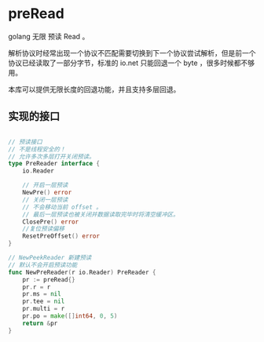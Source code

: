 # preRead
golang 无限 预读 Read 。

解析协议时经常出现一个协议不匹配需要切换到下一个协议尝试解析，但是前一个协议已经读取了一部分字节，标准的 io.net 只能回退一个 byte ，很多时候都不够用。

本库可以提供无限长度的回退功能，并且支持多层回退。

## 实现的接口

```go

// 预读接口
// 不是线程安全的！
// 允许多次多层打开关闭预读。
type PreReader interface {
	io.Reader

	// 开启一层预读
	NewPre() error
	// 关闭一层预读
	// 不会移动当前 offset 。
	// 最后一层预读也被关闭并数据读取完毕时将清空缓冲区。
	ClosePre() error
	//复位预读偏移
	ResetPreOffset() error
}

// NewPeekReader 新建预读
// 默认不会开启预读功能
func NewPreReader(r io.Reader) PreReader {
	pr := preRead{}
	pr.r = r
	pr.ms = nil
	pr.tee = nil
	pr.multi = r
	pr.po = make([]int64, 0, 5)
	return &pr
}

````